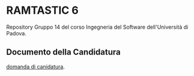 # RAMTASTIC 6

Repository Gruppo 14 del corso Ingegneria del Software dell'Università di Padova.

## Documento della Candidatura <br>
[domanda di canidatura](https://github.com/RAMtastic6/Project14/blob/main/documenti/candidatura.pdf).
